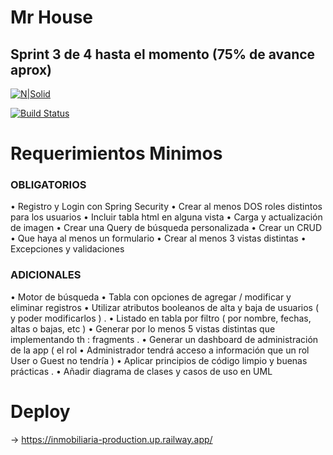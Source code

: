 # Mr House
## Sprint 3 de 4 hasta el momento (75% de avance aprox)

[![N|Solid](https://cldup.com/dTxpPi9lDf.thumb.png)](https://nodesource.com/products/nsolid)

[![Build Status](https://travis-ci.org/joemccann/dillinger.svg?branch=master)](https://travis-ci.org/joemccann/dillinger)

# Requerimientos Minimos
### OBLIGATORIOS
• Registro y Login con Spring Security
• Crear al menos DOS roles distintos para los usuarios
• Incluir tabla html en alguna vista
• Carga y actualización de imagen
• Crear una Query de búsqueda personalizada
• Crear un CRUD
• Que haya al menos un formulario
• Crear al menos 3 vistas distintas
• Excepciones y validaciones
### ADICIONALES
• Motor de búsqueda
• Tabla con opciones de agregar / modificar y eliminar registros
• Utilizar atributos booleanos de alta y baja de usuarios ( y poder modificarlos ) .
• Listado en tabla por filtro ( por nombre, fechas, altas o bajas, etc )
• Generar por lo menos 5 vistas distintas que implementando th : fragments .
• Generar un dashboard de administración de la app ( el rol
• Administrador tendrá acceso a información que un rol User o Guest no tendría )
• Aplicar principios de código limpio y buenas prácticas .
• Añadir diagrama de clases y casos de uso en UML

# Deploy
-> https://inmobiliaria-production.up.railway.app/
